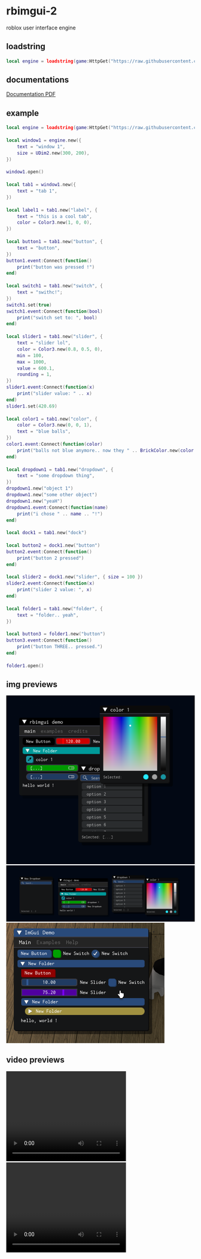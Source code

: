 # rbimgui-2
roblox user interface engine
## loadstring
```lua
local engine = loadstring(game:HttpGet("https://raw.githubusercontent.com/Singularity5490/rbimgui-2/main/rbimgui-2.lua"))()
```
## documentations
[Documentation PDF](https://github.com/cens6r/robloxscripts/blob/main/scripts/ui-libs/rbimgui-2/rbimgui-2-docs.pdf)

## example
```lua
local engine = loadstring(game:HttpGet("https://raw.githubusercontent.com/Singularity5490/rbimgui-2/main/rbimgui-2.lua"))()

local window1 = engine.new({
    text = "window 1",
    size = UDim2.new(300, 200),
})

window1.open()

local tab1 = window1.new({
    text = "tab 1",
})

local label1 = tab1.new("label", {
    text = "this is a cool tab",
    color = Color3.new(1, 0, 0),
})

local button1 = tab1.new("button", {
    text = "button",
})
button1.event:Connect(function()
    print("button was pressed !")
end)

local switch1 = tab1.new("switch", {
    text = "swithc!";
})
switch1.set(true)
switch1.event:Connect(function(bool)
    print("switch set to: ", bool)
end)

local slider1 = tab1.new("slider", {
    text = "slider lol",
    color = Color3.new(0.8, 0.5, 0),
    min = 100,
    max = 1000,
    value = 600.1,
    rounding = 1,
})
slider1.event:Connect(function(x)
    print("slider value: " .. x)
end)
slider1.set(420.69)

local color1 = tab1.new("color", {
    color = Color3.new(0, 0, 1),
    text = "blue balls",
})
color1.event:Connect(function(color)
    print("balls not blue anymore.. now they " .. BrickColor.new(color.r, color.g, color.b).Name:lower())
end)

local dropdown1 = tab1.new("dropdown", {
    text = "some dropdown thing",
})
dropdown1.new("object 1")
dropdown1.new("some other object")
dropdown1.new("yeaH")
dropdown1.event:Connect(function(name)
    print("i chose " .. name .. "!")
end)

local dock1 = tab1.new("dock")

local button2 = dock1.new("button")
button2.event:Connect(function()
    print("button 2 pressed")
end)

local slider2 = dock1.new("slider", { size = 100 })
slider2.event:Connect(function(x)
    print("slider 2 value: ", x)
end)

local folder1 = tab1.new("folder", {
    text = "folder.. yeah",
})

local button3 = folder1.new("button")
button3.event:Connect(function()
    print("button THREE.. pressed.")
end)

folder1.open()
```
## img previews
<img src="https://github.com/cens6r/robloxscripts/blob/main/scripts/ui-libs/rbimgui-2/media/iLft2Hl-2631006025%20(1).png">
<br>
<img src="https://github.com/cens6r/robloxscripts/blob/main/scripts/ui-libs/rbimgui-2/media/CbyTtR7-289024873.png">
<br>
<img src="https://github.com/cens6r/robloxscripts/blob/main/scripts/ui-libs/rbimgui-2/media/kc8Ha3Y-3903281707.png?raw=true">

## video previews
<a href="https://gyazo.com/bbbd861e8316fceb5b092fb46be08f3b" target="_blank">
<video width="320" height="240" controls>
  <source src="https://github.com/cens6r/robloxscripts/blob/main/scripts/ui-libs/rbimgui-2/media/bbbd861e8316fceb5b092fb46be08f3b.mp4" type="video/mp4">
  Video failed to load
</video>
</a>
<br>
<a href="https://gyazo.com/6e1eac900c292babacf3a69c8ab0fcbb" target="_blank">
<video width="320" height="240" controls>
  <source src="https://github.com/cens6r/robloxscripts/blob/main/scripts/ui-libs/rbimgui-2/media/6e1eac900c292babacf3a69c8ab0fcbb.mp4" type="video/mp4">
  Video failed to load
</video>
</a>
